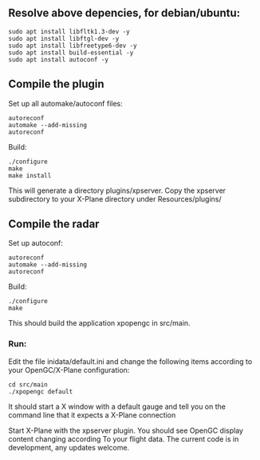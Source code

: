 ## Resolve above depencies, for debian/ubuntu:

```
sudo apt install libfltk1.3-dev -y
sudo apt install libftgl-dev -y
sudo apt install libfreetype6-dev -y
sudo apt install build-essential -y
sudo apt install autoconf -y
```

## Compile the plugin

Set up all automake/autoconf files:

```
autoreconf
automake --add-missing
autoreconf
```

Build:

```
./configure
make
make install
```

This will generate a directory plugins/xpserver.
Copy the xpserver subdirectory to your X-Plane directory under Resources/plugins/

## Compile the radar

Set up autoconf:

```
autoreconf
automake --add-missing
autoreconf
```

Build:

```
./configure 
make
```

This should build the application xpopengc in src/main.

### Run:

Edit the file inidata/default.ini and change the following items according to your OpenGC/X-Plane configuration:

```
cd src/main
./xpopengc default
```

It should start a X window with a default gauge and tell you on the command line that it expects a X-Plane connection

Start X-Plane with the xpserver plugin. You should see OpenGC display content changing according
To your flight data. The current code is in development, any updates welcome.
